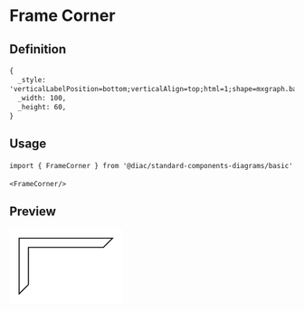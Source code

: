 # Frame Corner

## Definition

```
{
  _style: 'verticalLabelPosition=bottom;verticalAlign=top;html=1;shape=mxgraph.basic.frame_corner;dx=10;whiteSpace=wrap;',
  _width: 100,
  _height: 60,
}
```

## Usage

```
import { FrameCorner } from '@diac/standard-components-diagrams/basic'

<FrameCorner/>
```

## Preview

<img src="./frame-corner.png" width="200"/>
